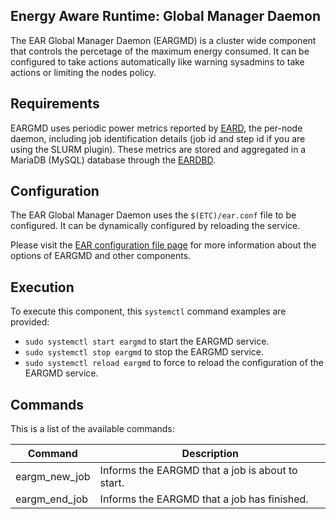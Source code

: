 Energy Aware Runtime: Global Manager Daemon
-------------------------------------------
The EAR Global Manager Daemon (EARGMD) is a cluster wide component that controls the percetage of the maximum energy consumed. It can be configured to take actions automatically like warning sysadmins to take actions or limiting the nodes policy.

Requirements
------------
EARGMD uses periodic power metrics reported by [EARD](../daemon/README.md), the per-node daemon, including job identification details (job id and step id if you are using the SLURM plugin). These metrics are stored and aggregated in a MariaDB (MySQL) database through the [EARDBD](../database_cache/REAME.md).

Configuration
-------------
The EAR Global Manager Daemon uses the `$(ETC)/ear.conf` file to be configured. It can be dynamically configured by reloading the service.

Please visit the [EAR configuration file page](../../etc/conf/README.md) for more information about the options of EARGMD and other components.

Execution
---------
To execute this component, this `systemctl` command examples are provided:
- `sudo systemctl start eargmd` to start the EARGMD service.
- `sudo systemctl stop eargmd` to stop the EARGMD service.
- `sudo systemctl reload eargmd` to force to reload the configuration of the EARGMD service.

Commands
--------
This is a list of the available commands:

| Command           | Description                                          |
| ----------------- | --------------------------------------------------- |
| eargm_new_job     | Informs the EARGMD that a job is about to start.    |
| eargm_end_job     | Informs the EARGMD that a job has finished.    |
